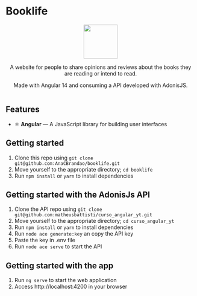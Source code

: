 # Booklife

<div align="center">
  <img width="90px" src="https://www.freeiconspng.com/uploads/book-icon-black-good-galleries--24.jpg"/>
</div>
<div align="center">
  <p>A website for people to share opinions and reviews about the books they are reading or intend to read.</p>
  <p> Made with Angular 14 and consuming a API developed with AdonisJS.</p>
  <img src=""/>
</div>

## Features

- ⚛️ **Angular** — A JavaScript library for building user interfaces


## Getting started

1. Clone this repo using `git clone git@github.com:AnaCBrandao/booklife.git`
2. Move yourself to the appropriate directory; `cd booklife`
3. Run `npm install` or `yarn` to install dependencies

## Getting started with the AdonisJs API

1. Clone the API repo using `git clone git@github.com:matheusbattisti/curso_angular_yt.git`
2. Move yourself to the appropriate directory; `cd curso_angular_yt`
3. Run `npm install` or `yarn` to install dependencies
4. Run `node ace generate:key` an copy the API key
5. Paste the key in .env file
6. Run `node ace serve` to start the API

## Getting started with the app

1. Run `ng serve` to start the web application
2. Access http://localhost:4200 in your browser
